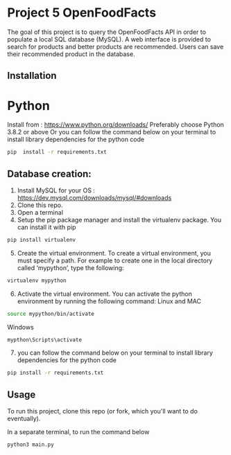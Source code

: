 # Project 5 OpenFoodFacts

The goal of this project is to query the OpenFoodFacts API in order to populate a local SQL database (MySQL). A web interface is provided to search for products and better products are recommended. Users can save their recommended  product in the database. 


## Installation
# Python 
Install from : https://www.python.org/downloads/
Preferably choose Python 3.8.2 or above 
Or you can follow the command below on your terminal to install library dependencies for the python code

```bash
pip  install -r requirements.txt
```

## Database creation:

1. Install MySQL for your OS : https://dev.mysql.com/downloads/mysql/#downloads
2. Clone this repo.
3. Open a terminal
4. Setup the pip package manager and install the virtualenv package. You can install it with pip
```bash
pip install virtualenv
```
5. Create the virtual environment. To create a virtual environment, you must specify a path. For example to create one in the local directory called ‘mypython’, type the following:
```bash
virtualenv mypython
```
6. Activate the virtual environment. You can activate the python environment by running the following command:
Linux and MAC
```bash
source mypython/bin/activate
```
Windows
```bash
mypthon\Scripts\activate
```
7. you can follow the command below on your terminal to install library dependencies for the python code

```bash
pip install -r requirements.txt
```
## Usage

To run this project, clone this repo (or fork, which you'll want to do eventually).

In a separate terminal, to run the command below

```bash
python3 main.py
```
